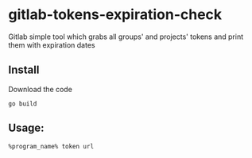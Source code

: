 # gitlab-tokens-expiration-check
Gitlab simple tool which grabs all groups' and projects' tokens and print them with expiration dates 

## Install

Download the code

```
go build
```

## Usage:

```
%program_name% token url
```


